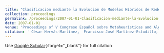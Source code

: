```yaml
---
title: "Clasificación mediante la Evolución de Modelos Híbridos de Redes Neuronales"
collection: proceedings
permalink: /proceedings/2007-01-01-Clasificacion-mediante-la-Evolucion-de-Modelos-Hibridos-de-Redes-Neuronales
date: 2007-01-01
venue: 'Proceedings of V Congreso Español sobre Metaheurísticas and Algoritmos Evolutivos y Bioinspirados (MAEB07)'
citation: ' César Hervás-Martínez,  Francisco José Martínez-Estudillo,  Pedro Antonio Gutiérrez,  Juan Carlos Fernández,  Antonio Tallón-Ballesteros, &quot;Clasificación mediante la Evolución de Modelos Híbridos de Redes Neuronales.&quot; Proceedings of V Congreso Español sobre Metaheurísticas and Algoritmos Evolutivos y Bioinspirados (MAEB07), 2007, Puerto de la Cruz, España, pp.77--84.'
---
```

Use [Google Scholar](https://scholar.google.com/scholar?q=Clasificacion+mediante+la+Evolucion+de+Modelos+Hibridos+de+Redes+Neuronales){:target="_blank"} for full citation